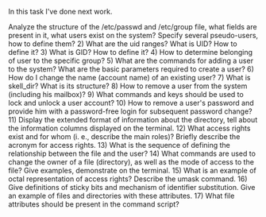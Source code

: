 In this task I've done next work.

Analyze the structure of the /etc/passwd and /etc/group file, what fields are 
present in it, what users exist on the system? Specify several pseudo-users, how 
to define them?
2) What are the uid ranges? What is UID? How to define it?
3) What is GID? How to define it?
4) How to determine belonging of user to the specific group?
5) What are the commands for adding a user to the system? What are the basic 
parameters required to create a user?
6) How do I change the name (account name) of an existing user?
7) What is skell_dir? What is its structure?
8) How to remove a user from the system (including his mailbox)?
9) What commands and keys should be used to lock and unlock a user account?
10) How to remove a user's password and provide him with a password-free 
login for subsequent password change?
11) Display the extended format of information about the directory, tell about 
the information columns displayed on the terminal.
12) What access rights exist and for whom (i. e., describe the main roles)? 
Briefly describe the acronym for access rights.
13) What is the sequence of defining the relationship between the file and the 
user?
14) What commands are used to change the owner of a file (directory), as well 
as the mode of access to the file? Give examples, demonstrate on the terminal.
15) What is an example of octal representation of access rights? Describe the 
umask command.
16) Give definitions of sticky bits and mechanism of identifier substitution. Give 
an example of files and directories with these attributes.
17) What file attributes should be present in the command script?
